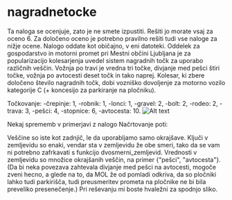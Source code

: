 # nagradnetocke
Ta naloga se ocenjuje, zato je ne smete izpustiti. Rešiti jo morate vsaj za oceno 6. Za določeno oceno je potrebno pravilno rešiti tudi vse naloge za nižje ocene. Nalogo oddate kot običajno, v eni datoteki.
Oddelek za gospodarstvo in motorni promet pri Mestni občini Ljubljana je za popularizacijo kolesarjenja uvedel sistem nagradnih točk za uporabo različnih veščin. Vožnja po travi je vredna tri točke, divjanje med pešci štiri točke, vožnja po avtocesti deset točk in tako naprej. Kolesar, ki zbere določeno število nagradnih točk, dobi vozniško dovoljenje za motorno vozilo kategorije C (+ koncesijo za parkiranje na pločniku).

Točkovanje:
-črepinje: 1,
-robnik: 1,
-lonci: 1,
-gravel: 2,
-bolt: 2,
-rodeo: 2,
-trava: 3,
-pešci: 4,
-stopnice: 6,
-avtocesta: 10.
![Alt text](https://imgur.com/qY1JTAD)

Nekaj sprememb v primerjavi z nalogo Načrtovanje poti:

Veščine so iste kot zadnjič, le da uporabljamo samo okrajšave.
Ključi v zemljevidu so enaki, vendar sta v zemljevidu že obe smeri, tako da se vam ni potrebno zafrkavati s funkcijo dvosmerni_zemljevid.
Vrednosti v zemljevidu so množice okrajšanih veščin, na primer {"pešci", "avtocesta"}. (Da bi neka povezava zahtevala divjanje med pešci na avtocesti, mogoče zveni hecno, a glede na to, da MOL že od pomladi odkriva, da so pločniki lahko tudi parkirišča, tudi preusmeritev prometa na pločnike ne bi bila preveliko presenečenje.)
Pri reševanju mi boste hvaležni za spodnjo sliko.
